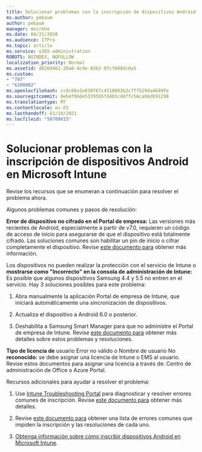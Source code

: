 ```yaml
---
title: Solucionar problemas con la inscripción de dispositivos Android en Microsoft Intune
ms.author: pebaum
author: pebaum
manager: mnirkhe
ms.date: 04/21/2020
ms.audience: ITPro
ms.topic: article
ms.service: o365-administration
ROBOTS: NOINDEX, NOFOLLOW
localization_priority: Normal
ms.assetid: d0269461-20a8-4c9e-83b2-8fcf608dc0a5
ms.custom:
- "787"
- "6200002"
ms.openlocfilehash: cc8c68a1e838f67c4510002b2c7ff5294a4649fe
ms.sourcegitcommit: 0eb4f9bde53395b5fd4b5cd4ffc56ca96db91298
ms.translationtype: MT
ms.contentlocale: es-ES
ms.lasthandoff: 03/10/2021
ms.locfileid: "50709015"
---
```

# <a name="troubleshoot-issues-with-enrolling-android-devices-in-microsoft-intune"></a>Solucionar problemas con la inscripción de dispositivos Android en Microsoft Intune

Revise los recursos que se enumeran a continuación para resolver el problema ahora.
  
Algunos problemas comunes y pasos de resolución:
  
 **Error de dispositivo no cifrado en el Portal de empresa:** Las versiones más recientes de Android, especialmente a partir de v7.0, requieren un código de acceso de inicio para asegurarse de que el dispositivo está totalmente cifrado. Las soluciones comunes son habilitar un pin de inicio o cifrar completamente el dispositivo. Revise [este documento para](https://docs.microsoft.com/intune-user-help/your-device-appears-encrypted-but-cp-says-otherwise-android) obtener más información.
  
 Los dispositivos no pueden realizar la protección con el servicio de Intune o **mostrarse como "Incorrecto" en la consola de administración de Intune:** Es posible que algunos dispositivos Samsung 4.4 y 5.5 no entren en el servicio. Hay 3 soluciones posibles para este problema:
  
1. Abra manualmente la aplicación Portal de empresa de Intune, que iniciará automáticamente una sincronización de dispositivos.

2. Actualiza el dispositivo a Android 6.0 o posterior.

3. Deshabilita a Samsung Smart Manager para que no administre el Portal de empresa de Intune. Revise [este documento para](https://docs.microsoft.com/troubleshoot/mem/intune/troubleshoot-device-enrollment-in-intune#devices-fail-to-check-in-with-the-intune-service-and-display-as-unhealthy-in-the-intune-admin-console) obtener más detalles sobre estos problemas y resoluciones.

 **Tipo de licencia de** usuario Error no válido o Nombre de usuario No **reconocido:** se debe asignar una licencia de Intune o EMS al usuario. Revise estos documentos para asignar una licencia a través de: Centro de administración de Office o Azure Portal.
  
Recursos adicionales para ayudar a resolver el problema:
  
1. Use [Intune Troubleshooting Portal](https://devicemanagement.microsoft.com/#blade/Microsoft_Intune_DeviceSettings/TroubleshootBlade) para diagnosticar y resolver errores comunes de inscripción. Revise [este documento para](https://docs.microsoft.com/intune/help-desk-operators) obtener más detalles.

2. Revise [este documento para](https://docs.microsoft.com/troubleshoot/mem/intune/troubleshoot-device-enrollment-in-intune) obtener una lista de errores comunes que impiden la inscripción y las resoluciones de cada uno.

3. [Obtenga información sobre cómo inscribir dispositivos Android en Microsoft Intune](https://docs.microsoft.com/intune/android-enroll).
